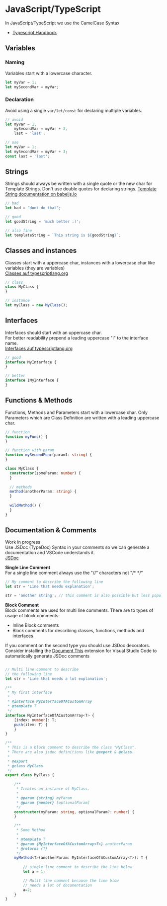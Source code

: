 # JavaScript/TypeScript
In JavaScript/TypeScript we use the CamelCase Syntax    
* [Typescript Handbook](http://www.typescriptlang.org/docs/)

## Variables
### Naming
Variables start with a lowercase character.
```typescript
let myVar = 1;
let mySecondVar = myVar;
```

### Declaration
Avoid using a single ```var/let/const``` for declaring multiple variables.
```typescript
// avoid
let myVar = 1,
    mySecondVar = myVar + 3,
    last = 'last';

// use
let myVar = 1;
let mySecondVar = myVar + 3;
const last = 'last';
```
## Strings
Strings should always be written with a single quote or the new char for Template Strings.
Don't use double quotes for declaring strings.
[Template String documentation on babeljs.io](https://babeljs.io/docs/learn-es2015/#template-strings)
```typescript
// bad
let bad = "dont do that";

// good
let goodString = 'much better :)';

// also fine
let templateString = `This string is ${goodString}`;
```

## Classes and instances  
Classes start with a uppercase char, instances with a lowercase char like variables (they are variables)    
[Classes auf typescriptlang.org](http://www.typescriptlang.org/docs/handbook/classes.html)
```typescript
// class
class MyClass {
}

// instance
let myClass = new MyClass();
```

## Interfaces
Interfaces should start with an uppercase char.   
For better readability prepend a leading uppercase "I" to the interface name.    
[Interfaces auf typescriptlang.org](http://www.typescriptlang.org/docs/handbook/interfaces.html)
```typescript
// good
interface MyInterface {
}

// better
interface IMyInterface {
}
```

## Functions & Methods
Functions, Methods and Parameters start with a lowercase char.
Only Parameters which are Class Definition are written with a leading uppercase char.
```typescript
// function
function myFunc() {
}

// function with param
function mySecondFunc(param1: string) {
}

class MyClass {
  constructor(someParam: number) {
  }
  
  // methods  
  method(anotherParam: string) {
  }
  
  wildMethod() {
  }
}
```

## Documentation & Comments    
Work in progress    
Use JSDoc (TypeDoc) Syntax in your comments so we can generate a documentation and VSCode understands it.   
[JSDoc](http://usejsdoc.org/)

**Single Line Comment**   
For a single line comment always use the "//" characters not "/* */"
```typescript
// My comment to describe the following line
let str = 'Line that needs explanation';

str = 'another string'; // this comment is also possible but less popular
```

**Block Comment**   
Block comments are used for multi line comments. There are to types of usage of block comments:
* Inline Block comments
* Block comments for describing classes, functions, methods and interfaces

If you comment on the second type you should use JSDoc decorators.     
Consider installing the [Document This](https://marketplace.visualstudio.com/items?itemName=joelday.docthis) extension for Visual Studio Code to automatically generate JSDoc comments
```typescript

// Multi line comment to describe
// the following line
let str = 'Line that needs a lot explanation';

/**
 * My first interface
 * 
 * @interface MyInterfaceOfACustomArray
 * @template T
 */
interface MyInterfaceOfACustomArray<T> {
    [index: number]: T;
    push(item: T) {
    }
}

/**
 * This is a block comment to describe the class "MyClass".
 * There are also jsdoc definitions like @export & @class.
 * 
 * @export
 * @class MyClass
 */
export class MyClass {

    /**
     * Creates an instance of MyClass.
     * 
     * @param {string} myParam
     * @param {number} [optionalParam]
     */
    constructor(myParam: string, optionalParam?: number) {
    }

    /**
     * Some Method
     * 
     * @template T
     * @param {MyInterfaceOfACustomArray<T>} anotherParam
     * @returns {T}
     */
    myMethod<T>(anotherParam: MyInterfaceOfACustomArray<T>): T {
        
        // single line comment to describe the line below 
        let a = 1;

        // Mulit line comment because the line blow
        // needs a lot of documentation
        a=2;
    }
}

```
